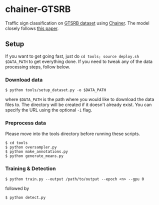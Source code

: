 # chainer-GTSRB
Traffic sign classification on [GTSRB dataset](http://benchmark.ini.rub.de/?section=gtsrb&subsection=about) using [Chainer](http://chainer.org/). The model closely follows [this paper](http://yann.lecun.com/exdb/publis/pdf/sermanet-ijcnn-11.pdf).

## Setup
If you want to get going fast, just do `cd tools; source deploy.sh $DATA_PATH` to get everything done. If you need to tweak any of the data processing steps, follow below.

### Download data
```
$ python tools/setup_dataset.py -o $DATA_PATH
```
where `$DATA_PATH` is the path where you would like to download the data files to. The directory will be created if it doesn't already exist. You can specify the URL using the optional `-i` flag.

### Preprocess data
Please move into the tools directory before running these scripts.
```
$ cd tools
$ python oversampler.py
$ python make_annotations.py
$ python generate_means.py
```

### Training & Detection
```
$ python train.py --output /path/to/output --epoch <n> --gpu 0
```
followed by
```
$ python detect.py
```
